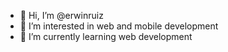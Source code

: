 - 👋 Hi, I’m @erwinruiz
- 👀 I’m interested in web and mobile development
- 🌱 I’m currently learning web development


<!---
erwinruiz/erwinruiz is a ✨ special ✨ repository because its `README.md` (this file) appears on your GitHub profile.
You can click the Preview link to take a look at your changes.
--->
